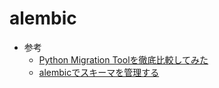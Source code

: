 # alembic

- 参考
  - [Python Migration Toolを徹底比較してみた](https://qiita.com/c0ridrew/items/68bba2c9f400345f7cf3)
  - [alembicでスキーマを管理する](https://zenn.dev/mook_jp/books/sqlmodel-tutorial/viewer/alembic)
